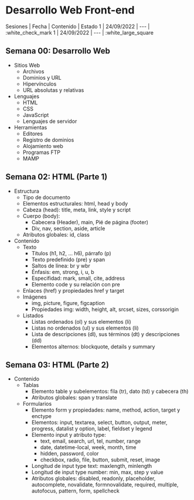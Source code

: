 # Desarrollo Web Front-end

Sesiones | Fecha | Contenido | Estado
1 | 24/09/2022 | --- | :white_check_mark
1 | 24/09/2022 | --- | :white_large_square

## Semana 00: Desarrollo Web

- Sitios Web
  - Archivos
  - Dominios y URL
  - Hipervínculos
  - URL absolutas y relativas
- Lenguajes
  - HTML
  - CSS
  - JavaScript
  - Lenguajes de servidor
- Herramientas
  - Editores
  - Registro de dominios
  - Alojamiento web
  - Programas FTP
  - MAMP

## Semana 02: HTML (Parte 1)

- Estructura
  - Tipo de documento
  - Elementos estructurales: html, head y body
  - Cabeza (head): title, meta, link, style y script
  - Cuerpo (body):
    - Cabecera (Header), main, Pié de página (footer)
    - Div, nav, section, aside, article
  - Atributos globales: id, class
- Contenido
  - Texto
    - Títulos (h1, h2, ... h6), párrafo (p)
    - Texto predefinido (pre) y span
    - Saltos de línea: br y wbr
    - Énfasis: em, strong, i, u, b
    - Especifidad: mark, small, cite, address
    - Elemento code y su relación con pre
  - Enlaces (href) y propiedades href y target
  - Imágenes
    - img, picture, figure, figcaption
    - Propiedades img: width, height, alt, srcset, sizes, corssorigin
  - Listados
    - Listas ordenados (ol) y sus elementos (li)
    - Listas no ordenados (ul) y sus elementos (li)
    - Lista de descripciones (dl), sus términos (dt) y descripciones (dd)
    - Elementos alternos: blockquote, details y summary

## Semana 03: HTML (Parte 2)

- Contenido
  - Tablas
    - Elemento table y subelementos: fila (tr), dato (td) y cabecera (th)
    - Atributos globales: span y translate
  - Formularios
    - Elemento form y propiedades: name, method, action, target y enctype
    - Elementos: input, textarea, select, button, output, meter, progress, datalist y option, label, fieldset y legend
    - Elemento input y atributo type:
      - text, email, search, url, tel, number, range
      - date, datetime-local, week, month, time
      - hidden, password, color
      - checkbox, radio, file, button, submit, reset, image
    - Longitud de input type text: maxlength, minlength
    - Longitud de input type number: min, max, step y value
    - Atributos globales: disabled, readonly, placeholder, autocomplete, novalidate, formnovalidate, required, multiple, autofocus, pattern, form, spellcheck
